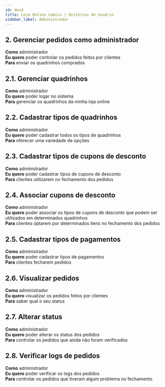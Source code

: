 ```yaml
---
id: doc4
title: Loja Online Comics | Histórias de Usuário
sidebar_label: Administrador
---
```


## 2. Gerenciar pedidos como administrador
<b>Como</b> administrador <br>
<b>Eu quero</b> poder controlar os pedidos feitos por clientes <br>
<b>Para</b> enviar os quadrinhos comprados

## 2.1. Gerenciar quadrinhos
<b>Como</b> administrador <br>
<b>Eu quero</b> poder logar no sistema <br>
<b>Para</b> gerenciar os quadrinhos da minha loja online

## 2.2. Cadastrar tipos de quadrinhos
<b>Como</b> administrador <br>
<b>Eu quero</b> poder cadastrar todos os tipos de quadrinhos <br>
<b>Para</b> oferecer uma variedade de opções

## 2.3. Cadastrar tipos de cupons de desconto
<b>Como</b> administrador <br>
<b>Eu quero</b> poder cadastrar tipos de cupons de desconto <br>
<b>Para</b> clientes utilizarem no fechamento dos pedidos

## 2.4. Associar cupons de desconto
<b>Como</b> administrador <br>
<b>Eu quero</b> poder associar os tipos de cupons de desconto que podem ser utilizados em determinados quadrinhos <br>
<b>Para</b> clientes optarem por determinados itens no fechamento dos pedidos

## 2.5. Cadastrar tipos de pagamentos
<b>Como</b> administrador <br>
<b>Eu quero</b> poder cadastrar tipos de pagamentos <br>
<b>Para</b> clientes fecharem pedidos

## 2.6. Visualizar pedidos
<b>Como</b> administrador <br>
<b>Eu quero</b> visualizar os pedidos feitos por clientes <br>
<b>Para</b> saber qual o seu status

## 2.7. Alterar status
<b>Como</b> administrador <br>
<b>Eu quero</b> poder alterar os status dos pedidos <br>
<b>Para</b> controlar os pedidos que ainda não foram verificados

## 2.8. Verificar logs de pedidos
<b>Como</b> administrador <br>
<b>Eu quero</b> poder verificar os logs dos pedidos <br>
<b>Para</b> controlar os pedidos que tiveram algum problema no fechamento
